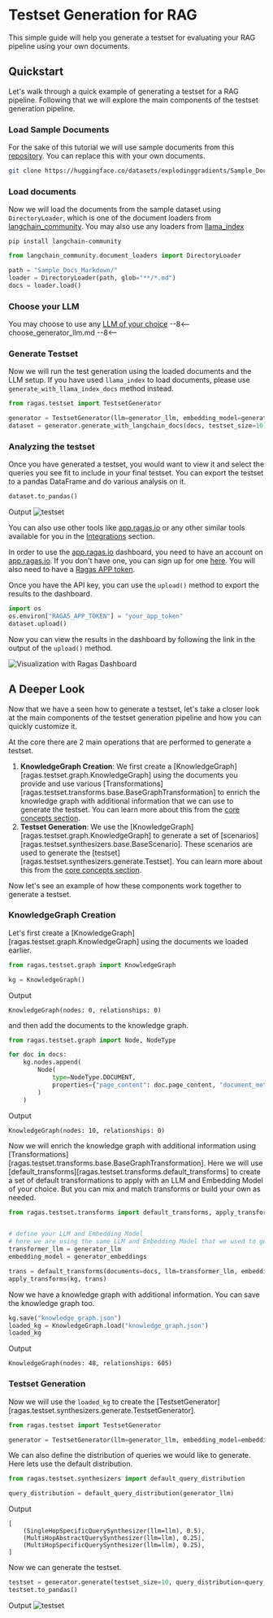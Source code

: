 # Testset Generation for RAG

This simple guide will help you generate a testset for evaluating your RAG pipeline using your own documents.

## Quickstart
Let's walk through a quick example of generating a testset for a RAG pipeline. Following that we will explore the main components of the testset generation pipeline.

### Load Sample Documents

For the sake of this tutorial we will use sample documents from this [repository](https://huggingface.co/datasets/explodinggradients/Sample_Docs_Markdown). You can replace this with your own documents.

```bash
git clone https://huggingface.co/datasets/explodinggradients/Sample_Docs_Markdown
```

### Load documents

Now we will load the documents from the sample dataset using `DirectoryLoader`, which is one of the document loaders from [langchain_community](https://python.langchain.com/docs/concepts/document_loaders/). You may also use any loaders from [llama_index](https://docs.llamaindex.ai/en/stable/understanding/loading/llamahub/)

```shell
pip install langchain-community
```

```python
from langchain_community.document_loaders import DirectoryLoader

path = "Sample_Docs_Markdown/"
loader = DirectoryLoader(path, glob="**/*.md")
docs = loader.load()
```

### Choose your LLM

You may choose to use any [LLM of your choice](./../howtos/customizations/customize_models.md)
--8<--
choose_generator_llm.md
--8<--

### Generate Testset

Now we will run the test generation using the loaded documents and the LLM setup. If you have used `llama_index` to load documents, please use `generate_with_llama_index_docs` method instead.

```python
from ragas.testset import TestsetGenerator

generator = TestsetGenerator(llm=generator_llm, embedding_model=generator_embeddings)
dataset = generator.generate_with_langchain_docs(docs, testset_size=10)
```

### Analyzing the testset

Once you have generated a testset, you would want to view it and select the queries you see fit to include in your final testset. You can export the testset to a pandas DataFrame and do various analysis on it.

```python
dataset.to_pandas()
```

Output
![testset](./testset_output.png)

You can also use other tools like [app.ragas.io](https://app.ragas.io/) or any other similar tools available for you in the [Integrations](./../howtos/integrations/index.md) section.

In order to use the [app.ragas.io](https://app.ragas.io/) dashboard, you need to have an account on [app.ragas.io](https://app.ragas.io/). If you don't have one, you can sign up for one [here](https://app.ragas.io/login). You will also need to have a [Ragas APP token](https://app.ragas.io/settings/api-keys).

Once you have the API key, you can use the `upload()` method to export the results to the dashboard.

```python
import os
os.environ["RAGAS_APP_TOKEN"] = "your_app_token"
dataset.upload()
```

Now you can view the results in the dashboard by following the link in the output of the `upload()` method.

![Visualization with Ragas Dashboard](./testset_output_dashboard.png)

## A Deeper Look

Now that we have a seen how to generate a testset, let's take a closer look at the main components of the testset generation pipeline and how you can quickly customize it.

At the core there are 2 main operations that are performed to generate a testset.

1. **KnowledgeGraph Creation**: We first create a [KnowledgeGraph][ragas.testset.graph.KnowledgeGraph] using the documents you provide and use various [Transformations][ragas.testset.transforms.base.BaseGraphTransformation] to enrich the knowledge graph with additional information that we can use to generate the testset. You can learn more about this from the [core concepts section](../concepts/test_data_generation/rag.md#knowledge-graph-creation).
2. **Testset Generation**: We use the [KnowledgeGraph][ragas.testset.graph.KnowledgeGraph] to generate a set of [scenarios][ragas.testset.synthesizers.base.BaseScenario]. These scenarios are used to generate the [testset][ragas.testset.synthesizers.generate.Testset]. You can learn more about this from the [core concepts section](../concepts/test_data_generation/rag.md#scenario-generation).

Now let's see an example of how these components work together to generate a testset.

### KnowledgeGraph Creation

Let's first create a [KnowledgeGraph][ragas.testset.graph.KnowledgeGraph] using the documents we loaded earlier.

```python
from ragas.testset.graph import KnowledgeGraph

kg = KnowledgeGraph()
```
Output
```
KnowledgeGraph(nodes: 0, relationships: 0)
```

and then add the documents to the knowledge graph.

```python
from ragas.testset.graph import Node, NodeType

for doc in docs:
    kg.nodes.append(
        Node(
            type=NodeType.DOCUMENT,
            properties={"page_content": doc.page_content, "document_metadata": doc.metadata}
        )
    )
```
Output
```
KnowledgeGraph(nodes: 10, relationships: 0)
```

Now we will enrich the knowledge graph with additional information using [Transformations][ragas.testset.transforms.base.BaseGraphTransformation]. Here we will use [default_transforms][ragas.testset.transforms.default_transforms] to create a set of default transformations to apply with an LLM and Embedding Model of your choice.
But you can mix and match transforms or build your own as needed.

```python
from ragas.testset.transforms import default_transforms, apply_transforms


# define your LLM and Embedding Model
# here we are using the same LLM and Embedding Model that we used to generate the testset
transformer_llm = generator_llm
embedding_model = generator_embeddings

trans = default_transforms(documents=docs, llm=transformer_llm, embedding_model=embedding_model)
apply_transforms(kg, trans)
```

Now we have a knowledge graph with additional information. You can save the knowledge graph too.

```python
kg.save("knowledge_graph.json")
loaded_kg = KnowledgeGraph.load("knowledge_graph.json")
loaded_kg
```

Output
```
KnowledgeGraph(nodes: 48, relationships: 605)
```

### Testset Generation

Now we will use the `loaded_kg` to create the [TestsetGenerator][ragas.testset.synthesizers.generate.TestsetGenerator].

```python
from ragas.testset import TestsetGenerator

generator = TestsetGenerator(llm=generator_llm, embedding_model=embedding_model, knowledge_graph=loaded_kg)
```

We can also define the distribution of queries we would like to generate. Here lets use the default distribution.

```python
from ragas.testset.synthesizers import default_query_distribution

query_distribution = default_query_distribution(generator_llm)
```

Output
```
[
    (SingleHopSpecificQuerySynthesizer(llm=llm), 0.5),
    (MultiHopAbstractQuerySynthesizer(llm=llm), 0.25),
    (MultiHopSpecificQuerySynthesizer(llm=llm), 0.25),
]
```

Now we can generate the testset.

```python
testset = generator.generate(testset_size=10, query_distribution=query_distribution)
testset.to_pandas()
```
Output
![testset](./testset_output.png)
